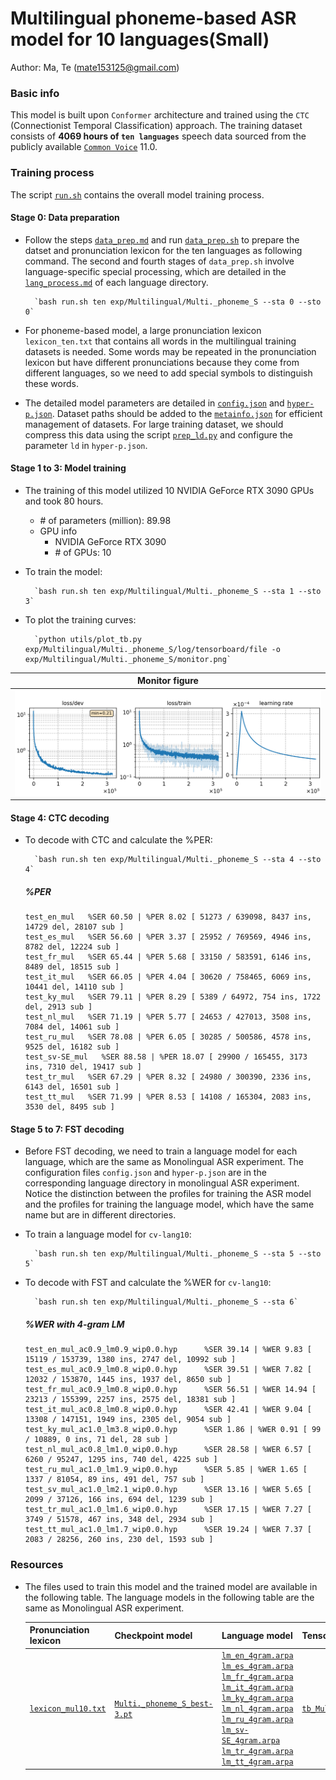 # Multilingual phoneme-based ASR model for 10 languages(Small)
Author: Ma, Te (mate153125@gmail.com)
### Basic info

This model is built upon `Conformer` architecture and trained using the `CTC` (Connectionist Temporal Classification) approach. The training dataset consists of __4069 hours of `ten languages`__ speech data sourced from the publicly available [`Common Voice`](https://commonvoice.mozilla.org/) 11.0. 

### Training process

The script [`run.sh`](../../../run.sh) contains the overall model training process.

#### Stage 0: Data preparation
* Follow the steps [`data_prep.md`](../../../local/data_prep.md) and run [`data_prep.sh`](../../../local/data_prep.sh) to prepare the datset and pronunciation lexicon for the ten languages as following command. The second and fourth stages of `data_prep.sh` involve language-specific special processing, which are detailed in the [`lang_process.md`](../../../lang-process/) of each language directory.

        `bash run.sh ten exp/Multilingual/Multi._phoneme_S --sta 0 --sto 0`

* For phoneme-based model, a large pronunciation lexicon `lexicon_ten.txt` that contains all words in the multilingual training datasets is needed. Some words may be repeated in the pronunciation lexicon but have different pronunciations because they come from different languages, so we need to add special symbols to distinguish these words. 
* The detailed model parameters are detailed in [`config.json`](config.json) and [`hyper-p.json`](hyper-p.json). Dataset paths should be added to the [`metainfo.json`](../../../data/metainfo.json) for efficient management of datasets. For large training dataset, we should compress this data using the script [`prep_ld.py`](../../../local/tools/prep_ld.py) and configure the parameter `ld` in `hyper-p.json`.

#### Stage 1 to 3: Model training
* The training of this model utilized 10 NVIDIA GeForce RTX 3090 GPUs and took 80 hours.
  * \# of parameters (million): 89.98
  * GPU info
    * NVIDIA GeForce RTX 3090
    * \# of GPUs: 10
  
* To train the model:

        `bash run.sh ten exp/Multilingual/Multi._phoneme_S --sta 1 --sto 3`
* To plot the training curves:

        `python utils/plot_tb.py exp/Multilingual/Multi._phoneme_S/log/tensorboard/file -o exp/Multilingual/Multi._phoneme_S/monitor.png`

|     Monitor figure    |
|:-----------------------:|
|![tb-plot](./monitor.png)|

#### Stage 4: CTC decoding
* To decode with CTC and calculate the %PER:

        `bash run.sh ten exp/Multilingual/Multi._phoneme_S --sta 4 --sto 4`

    ##### %PER
    ```
    test_en_mul   %SER 60.50 | %PER 8.02 [ 51273 / 639098, 8437 ins, 14729 del, 28107 sub ]
	test_es_mul   %SER 56.60 | %PER 3.37 [ 25952 / 769569, 4946 ins, 8782 del, 12224 sub ]
	test_fr_mul   %SER 65.44 | %PER 5.68 [ 33150 / 583591, 6146 ins, 8489 del, 18515 sub ]
	test_it_mul   %SER 66.05 | %PER 4.04 [ 30620 / 758465, 6069 ins, 10441 del, 14110 sub ]
	test_ky_mul   %SER 79.11 | %PER 8.29 [ 5389 / 64972, 754 ins, 1722 del, 2913 sub ]
    test_nl_mul   %SER 71.19 | %PER 5.77 [ 24653 / 427013, 3508 ins, 7084 del, 14061 sub ]
	test_ru_mul   %SER 78.08 | %PER 6.05 [ 30285 / 500586, 4578 ins, 9525 del, 16182 sub ]
	test_sv-SE_mul   %SER 88.58 | %PER 18.07 [ 29900 / 165455, 3173 ins, 7310 del, 19417 sub ]
    test_tr_mul   %SER 67.29 | %PER 8.32 [ 24980 / 300390, 2336 ins, 6143 del, 16501 sub ]
	test_tt_mul   %SER 71.99 | %PER 8.53 [ 14108 / 165304, 2083 ins, 3530 del, 8495 sub ]
    ```

#### Stage 5 to 7: FST decoding
* Before FST decoding, we need to train a language model for each language, which are the same as Monolingual ASR experiment. The configuration files `config.json` and `hyper-p.json` are in the corresponding language directory in monolingual ASR experiment. Notice the distinction between the profiles for training the ASR model and the profiles for training the language model, which have the same name but are in different directories.
* To train a language model for `cv-lang10`:

        `bash run.sh ten exp/Multilingual/Multi._phoneme_S --sta 5 --sto 5`

* To decode with FST and calculate the %WER for `cv-lang10`:

        `bash run.sh ten exp/Multilingual/Multi._phoneme_S --sta 6`

    ##### %WER with 4-gram LM
    ```
    test_en_mul_ac0.9_lm0.9_wip0.0.hyp      %SER 39.14 | %WER 9.83 [ 15119 / 153739, 1380 ins, 2747 del, 10992 sub ]
    test_es_mul_ac0.9_lm0.8_wip0.0.hyp      %SER 39.51 | %WER 7.82 [ 12032 / 153870, 1445 ins, 1937 del, 8650 sub ]
    test_fr_mul_ac0.9_lm0.8_wip0.0.hyp      %SER 56.51 | %WER 14.94 [ 23213 / 155399, 2257 ins, 2575 del, 18381 sub ]
    test_it_mul_ac0.8_lm0.8_wip0.0.hyp      %SER 42.41 | %WER 9.04 [ 13308 / 147151, 1949 ins, 2305 del, 9054 sub ]
    test_ky_mul_ac1.0_lm3.8_wip0.0.hyp      %SER 1.86 | %WER 0.91 [ 99 / 10889, 0 ins, 71 del, 28 sub ]
    test_nl_mul_ac0.8_lm1.0_wip0.0.hyp      %SER 28.58 | %WER 6.57 [ 6260 / 95247, 1295 ins, 740 del, 4225 sub ]
    test_ru_mul_ac1.0_lm1.9_wip0.0.hyp      %SER 5.85 | %WER 1.65 [ 1337 / 81054, 89 ins, 491 del, 757 sub ]
    test_sv_mul_ac1.0_lm2.1_wip0.0.hyp      %SER 13.16 | %WER 5.65 [ 2099 / 37126, 166 ins, 694 del, 1239 sub ]
    test_tr_mul_ac1.0_lm1.6_wip0.0.hyp      %SER 17.15 | %WER 7.27 [ 3749 / 51578, 467 ins, 348 del, 2934 sub ]
    test_tt_mul_ac1.0_lm1.7_wip0.0.hyp      %SER 19.24 | %WER 7.37 [ 2083 / 28256, 260 ins, 230 del, 1593 sub ]
    ```

### Resources
* The files used to train this model and the trained model are available in the following table. The language models in the following table are the same as Monolingual ASR experiment.

    | Pronunciation lexicon | Checkpoint model | Language model | Tensorboard log |
    | ----------- | ----------- | ----------- | ----------- |
    | [`lexicon_mul10.txt`](https://cat-ckpt.oss-cn-beijing.aliyuncs.com/cat-multilingual/cv-lang10/dict/Multi._phoneme/lexicon_mul10.txt) | [`Multi._phoneme_S_best-3.pt`](https://cat-ckpt.oss-cn-beijing.aliyuncs.com/cat-multilingual/cv-lang10/exp/Multi._phoneme_S/Multi._phoneme_S_best-3.pt) | [`lm_en_4gram.arpa`](https://cat-ckpt.oss-cn-beijing.aliyuncs.com/cat-multilingual/cv-lang10/exp/en/lm_en_4gram.arpa) [`lm_es_4gram.arpa`](https://cat-ckpt.oss-cn-beijing.aliyuncs.com/cat-multilingual/cv-lang10/exp/es/lm_es_4gram.arpa) [`lm_fr_4gram.arpa`](https://cat-ckpt.oss-cn-beijing.aliyuncs.com/cat-multilingual/cv-lang10/exp/fr/lm_fr_4gram.arpa) [`lm_it_4gram.arpa`](https://cat-ckpt.oss-cn-beijing.aliyuncs.com/cat-multilingual/cv-lang10/exp/it/lm_it_4gram.arpa) [`lm_ky_4gram.arpa`](https://cat-ckpt.oss-cn-beijing.aliyuncs.com/cat-multilingual/cv-lang10/exp/ky/lm_ky_4gram.arpa) [`lm_nl_4gram.arpa`](https://cat-ckpt.oss-cn-beijing.aliyuncs.com/cat-multilingual/cv-lang10/exp/nl/lm_nl_4gram.arpa) [`lm_ru_4gram.arpa`](https://cat-ckpt.oss-cn-beijing.aliyuncs.com/cat-multilingual/cv-lang10/exp/ru/lm_ru_4gram.arpa) [`lm_sv-SE_4gram.arpa`](https://cat-ckpt.oss-cn-beijing.aliyuncs.com/cat-multilingual/cv-lang10/exp/sv-SE/lm_sv-SE_4gram.arpa) [`lm_tr_4gram.arpa`](https://cat-ckpt.oss-cn-beijing.aliyuncs.com/cat-multilingual/cv-lang10/exp/tr/lm_tr_4gram.arpa) [`lm_tt_4gram.arpa`](https://cat-ckpt.oss-cn-beijing.aliyuncs.com/cat-multilingual/cv-lang10/exp/tt/lm_tt_4gram.arpa) | [`tb_Multi._phoneme_S`](https://cat-ckpt.oss-cn-beijing.aliyuncs.com/cat-multilingual/cv-lang10/exp/Multi._phoneme_S/tb_Multi._phoneme_S.tar.gz) |